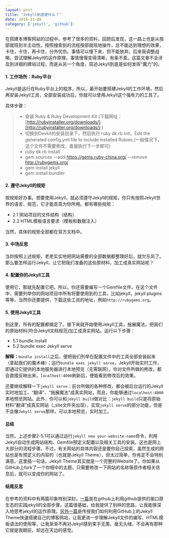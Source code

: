 ```yaml
---
layout: post
title: "Jekyll到底是什么？"
date: 2016-11-08
category: ['jekyll', 'github']
---
```


在搭建本博客网站的过程中，参考了很多的资料，回顾后发现，这一路上也是从按部就班到半主动性。按照搜索到的流程按部就班地操作，总不能达到理想的效果，卡住，卡住，再卡住，分外忧伤。事情可以慢下来，但不能放弃。后来我调整战略，尝试理解Jekyll的运作原理，事情慢慢变得清晰，有条不紊。这篇文章不会涉及到详细的建站过程，而是从另一个角度，简述Jekyll到底是如何发挥“魔力”的。

#### 1. 工作场所：Ruby平台
Jekyll是运行在Ruby平台上的程序，所以，最开始要搭建Jekyll的工作环境，然后再安装Jekyll工具，全部安装成功后，你就可以使用Jekyll这个强有力的工具了。


具体步骤：


  > + 安装 Ruby & Ruby Development Kit (下载网址：[http://rubyinstaller.org/downloads/](http://rubyinstaller.org/downloads/) )
  > + 切换到Devkit的安装目录下，然后执行 ruby dk.rb init，Edit the generated config.yml file to include installed Rubies.(一般情况下，这个文件不需要修改，直接执行下一步即可)
  > + ruby dk.rb install
  > + gem sources --add https://gems.ruby-china.org/ --remove http://rubygems.org/
  > + gem install jekyll
  > + gem install bundler

#### 2. 遵守Jekyll的规矩
按规矩好办事。想要使用Jekyll，就必须遵守Jekyll的规矩，你只有按照Jekyll世界的语言、规范，它才能乖乖为你所用。都有哪些规矩：
+ 2.1 网站项目的文件结构（结构）
+ 2.2 HTML模板语言要求（模板和数据注入）

当然，具体的规矩全部都在官方文档中。

#### 3. 中场反思
当你按照上述规矩，老老实实地把网站需要的全部数据都整理好后，就欠东风了。那么要怎样运行Jekyll，让它把我们准备的这些原材料，加工成真实网站呢？

#### 4. 配置你的Jekyll工具
使用它，那就先配置它吧。所以，你还需要编写一个Gemfile文件。在这个文件中，需要列举你的网站项目中所有将要使用到的工具，比如jekyll，jekyll plugins等等，当然你还要提供，下载这些工具的地址，例如`http://rubygems.org`。

#### 5. 使用Jekyll工具
到这里，所有的配置都搞定了。接下来就开始使用Jekyll工具，施展魔法，把我们的原始材料(符合Jekyll文档规范)加工成真实网站。运行以下步骤：


 + 5.1 bundle install
 + 5.2 bundle exec Jekyll serve


**解释：**`bundle install`之后，便把我们列举在配置文件中的工具全部安装起来（拿起我们的魔术棒）；运行`bundle exec jekyll serve`，Jekyll开始实时工作，即通过它提供的本地服务器进行本地预览（无需联网），你对文件所做的修改，都会直接反映出来，`localhost:4000`刷新后，便能看到修改后的效果。


还要继续解释一下`jekyll serve`：前台所做的各种修改，都会被后台运行的Jekyll实时地加工、“翻译”、“施展魔法”成真实网站，而且，你能够通过`localhost:4000`本地预览网站。此外，你可以和`jekyll build`做对比：`jekyll build`只是将原始材料“翻译”成真实网站（_site文件夹出现），实现`jekyll serve`的部分功能，但是不会像`Jekyll serve`那样，可以本地预览，实时加工。

#### 总结
当然，上述步骤2-5.1可以通过运行`jekyll new your-website-name`命令，利用Jekyll自动生成网站结构、Gemfile预定义配置以及相关工具的安装。这也是网上大部分的流程步骤。不过，有关网站的具体内容还是要你自己探索，虽然生成的网站也是有预定义的内容的（也就是Jekyll Theme），但太过简单，你肯定不会特别满意。这里插一句话，Jekyll Theme其实就是一个完整的Website了。你如果从GitHub上fork了一个你相中的主题，只需要修改一下网站的名称等原作者相关信息后，就可以变成你的网站了。


#### 结尾反思
在参考的资料中有两篇印象特别深刻，[一篇](http://jmcglone.com/guides/github-pages/)是在github上利用github提供的接口原生态的实践jekyll的全部步骤。这篇很基础，给我提供了别样的思路，让我能够深入地思考jekyll的运作原理。[另外一篇](https://www.smashingmagazine.com/2014/08/build-blog-jekyll-github-pages/)是传授我们如何利用GitHub上的Jekyll Theme快速搭建自己的博客网站，让我更进一步理解Jekyll文件的编写、HTML模板语法的使用等，让我渐渐不再对Jekyll感到束手无策、毫无头绪，不会再有那种它就是我眼前，却远在天边的感觉。


